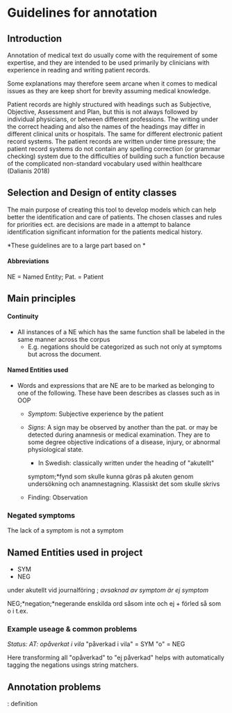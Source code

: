 # Guidelines for annotation

## Introduction

Annotation of medical text do usually come with the requirement of some expertise, and they are intended to be used primarily by clinicians with experience in reading and writing patient records.

Some explanations may therefore seem arcane when it comes to medical issues as they are keep short for brevity assuming medical knowledge.

Patient records are highly structured with headings such as Subjective, Objective, Assessment and Plan, but this is not always followed by individual physicians, or between different professions. The writing under the correct heading and also the names of the headings may differ in different clinical units or hospitals. The same for different electronic patient record systems. The patient records are written under time pressure; the patient record systems do not contain any spelling correction (or grammar checking) system due to the difficulties of building such a function because of the complicated non-standard vocabulary used within healthcare (Dalianis 2018)

## Selection and Design of entity classes

The main purpose of creating this tool to develop models which can help better the identification and care of patients. The chosen classes and rules for priorities ect. are  decisions  are made in a attempt to balance identification significant information for the patients medical history.

*These guidelines are to a large part based on *

#### Abbreviations

NE = Named Entity; Pat. = Patient

## Main principles

#### Continuity

- All instances of a NE which has the same function shall be labeled in the same manner across the corpus
  - E.g. negations should be categorized as such not only at symptoms but across the document.

#### Named Entities used

- Words and expressions that are NE are to be marked as belonging to one of the following. These have been describes as classes such as in OOP

  - *Symptom*: Subjective experience by the patient

  - *Signs*: A sign may be observed by another than the pat. or may be detected during anamnesis or medical examination. They are to some degree objective indications of a disease, injury, or abnormal physiological state.

    - In Swedish: classically written under the heading of "akutellt"

    symptom;*fynd som skulle kunna göras på akuten genom undersökning och anamnestagning. Klassiskt det som skulle skrivs

  - Finding: Observation

### Negated symptoms

The lack of a symptom is not a symptom

## Named Entities used in project

* SYM
* NEG



under akutellt vid journalföring ; *avsaknad av symptom är ej symptom*

NEG;*negation;*negerande enskilda ord såsom inte och ej + förled så som o i t.ex.

### Example useage & common problems

*Status: AT: opåverkat i vila*
"påverkad i vila" = SYM
"o" = NEG

Here transforming all "opåverkad" to "ej påverkad" helps with automatically tagging the negations usings string matchers.

## Annotation problems

: definition